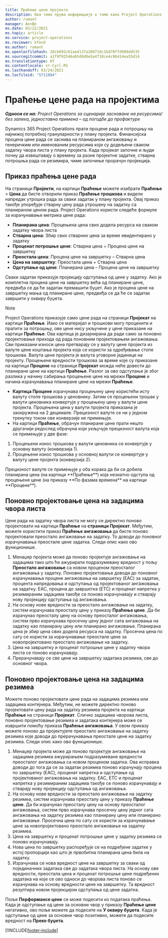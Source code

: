 ```yaml
---
title: Праћење цене пројекта
description: Ова тема пружа информације о томе како Project Operations прати напредак у односу на цену рада и потрошњу на пројекту.
author: rumant
manager: AnnBe
ms.date: 03/22/2021
ms.topic: article
ms.service: project-operations
ms.reviewer: kfend
ms.author: rumant
ms.openlocfilehash: 28cb692c61ae4137a28973dc1bd70ffd989dd535
ms.sourcegitcommit: a1f9f92546ab5d8d8e5a4710ce4c96414ea55d14
ms.translationtype: HT
ms.contentlocale: sr-Cyrl-RS
ms.lasthandoff: 03/24/2021
ms.locfileid: "5711084"
---
```

# <a name="labor-cost-tracking-on-projects"></a>Праћење цене рада на пројектима

_**Односи се на:** Project Operations за сценарије засноване на ресурсима/без залиха, једноставна примена – од погодбе до профактуре_

Dynamics 365 Project Operations прати процене рада и потрошњу на најнижој потребној грануларности у плану пројекта. Финансијска процена цене рада се заснива на планираном ангажовању и генеричким или именованим ресурсима који су додељени сваком задатку чвора листа у плану пројекта. Када пројекат започне и људи почну да извештавају о времену за разне пројектне задатке, стварна потрошња рада се резимира, чиме започиње прорачун пројекција.

## <a name="labor-cost-tracking-view"></a>Приказ праћења цене рада

На страници **Пројекти**, на картици **Праћење** можете изабрати **Праћење** > **Цена** да бисте отворили приказ **Праћење трошкова** и видели напредак утрошка рада за сваки задатак у плану пројекта. Овај приказ такође упоређује стварну цену рада утрошену на задатку са планираном ценом рада. Project Operations користи следеће формуле за израчунавање метрика цене рада:

- **Планирана цена**: Процењена цена свих додела ресурса на сваком задатку чвора листа
- **Стварна цена**: Збир свих стварних цена за време евидентирано у задатку
- **Проценат потрошње цене**: Стварна цена ÷ Процена цене на завршетку
- **Преостала цена**: Процена цене на завршетку – Стварна цена
- **Цена на завршетку**: Преостала цена + Стварна цена
- **Одступање од цене**: Планирана цена – Процена цене на завршетку

Сваки задатак приказује пројекцију одступања од цене у задатку. Ако је комплетна процена цене на завршетку већа од планиране цене, предвиђа се да ће задатак премашити буџет. Ако је процена цене на завршетку мања од планиране цене, предвиђа се да ће се задатак завршити у оквиру буџета.

>[!NOTE]
> Project Operations приказује само цене рада на страници **Пројекат** на картици **Праћење**. Иако се материјал и трошкови могу проценити и пратити за потрошњу, ове цене нису укључене у цене приказане на картици **Праћење**. Ова картица је дизајнирана да ради само за поновно пројектовање прихода од рада поновним пројектовањем ангажовања.
Сви приказани износи цена претварају се у валуту цене пројекта из валуте цене коштања пројекта која се користи за одређивање стопе трошкова. Валута цене пројекта је валута уговорне јединице на пројекту. Процењене вредности трошкова за време које су приказане на картици **Процене** на страници **Пројекат** можда неће довести до планиране цене на картици **Праћење**. Разлог за ово одступање је због разлика у начину сабирања процењене цене на мрежи **Процене** и начина израчунавања планиране цене на мрежи **Праћење**. 
>
> - **Картица Процене** израчунава процењену цену користећи исту валуту стопе трошкова у ценовнику. Затим се процењени трошак у валути ценовника конвертује у процењену цену у валути цене пројекта. Процењена цена у валути пројекта приказана је заокружена на 2 децимале. Прецизност валуте се ни у једном тренутку током ове конверзије не примењује. 
> - На картици **Праћење**, обрачун планиране цене прати нешто другачији редослед обрачуна који укључује прецизност валута која се примењује у две фазе: 
   ><ol>
   ><li>Процењени износ трошкова у валути ценовника се конвертује у основну валуту (конверзија 1).</li>
   ><li>Процењени износ трошкова у основној валути се конвертује у валуту цене пројекта (конверзија 2). </li>
   ></ol>
   >Прецизност валуте се примењује у оба корака да би се добила планирана цена (на картици **Праћење**) која незнатно одступа од процењене цене (на приказу **По фазама времена** на картици **Процене**). 
   
## <a name="reprojecting-costs-on-leaf-node-tasks"></a>Поновно пројектовање цена на задацима чвора листа

Цене рада на задатку чвора листа не могу се директно поново пројектовати на картици **Праћење** на **страници Пројекат**. Међутим, можете користити приказ **Праћење ангажовања** да бисте поново пројектовали преостало ангажовање на задатку. То доводи до поновног израчунавања преостале цене задатка. Следи опис како ово функционише.

1. Менаџер пројекта може да поново пројектује ангажовање на задацима тако што ће ажурирати подразумевану вредност у пољу **Преостало ангажовање** са новом проценом преосталог ангажовања у задатку. Поновно пројектовање доводи до поновног израчунавања процене ангажовања на завршетку (EAC) за задатак, процента напредовања и одступања од пројектованог ангажовања на задатку. EAC, процена до завршетка (ETC) и проценат напретка у резимираним задацима такође се поново израчунавају и стварају нову пројекцију одступања од ангажовања.
2. На основу нове вредности за преостало ангажовање на задатку, систем израчунава преосталу цену у приказу **Праћење цене**. Да би израчунао преосталу цену на основу преосталог ангажовања, систем прво израчунава просечну цену једног сата ангажовања на задатку као планирану цену или планирано ангажовање. Планирана цена је збир цена свих додела ресурса на задатку. Просечна цена по сату се користи за израчунавање преостале цене за новопројектовано преостало ангажовање на задатку.
3. Цена на завршетку и проценат потрошње цене у задатку чвора листа се поново израчунавају.
4. Прерачунавају се све цене на завршетку задатака резимеа, све до основног чвора.

## <a name="reprojecting-costs-on-summary-tasks"></a>Поновно пројектовање цена на задацима резимеа

Можете поново пројектовати цене рада на задацима резимеа или задацима контејнера. Међутим, не можете директно поново пројектовати цену рада на задатку резимеа пројекта на картици **Праћење** на страници **Пројекат**. Слично задацима чворова листа, поновно пројектовање резимеа и задатака контејнера може се извршити помоћу приказа **Праћење ангажовања**. У овом приказу можете поново да пројектујете преостало ангажовање на задатку резимеа које доводи до прерачунавања преостале цене на задатку резимеа. Следи опис како ово функционише.

1. Менаџер пројекта може да поново пројектује ангажовање на задацима резимеа ажурирањем подразумеване вредности преосталог ангажовања са новом проценом задатка. Ова исправка доводи до тога да се за задатак резимеа поново израчунају процена по завршетку (EAC), проценат напретка и одступање од пројектованог ангажовања на задатку. EAC, ETC и проценат напретка у резимираним задацима такође се поново израчунавају и стварају нову пројекцију одступања од ангажовања.
2. На основу нове вредности за преостало ангажовање на задатку резимеа, систем израчунава преосталу цену у приказу **Праћење цене**. Да би израчунао преосталу цену на основу преосталог ангажовања, систем прво израчунава просечну цену једног сата ангажовања на задатку резимеа као планирану цену или планирано ангажовање. Просечна цена по сату се користи за израчунавање цене за новопројектовано преостало ангажовање на задатку резимеа.
3. Цена на завршетку и проценат потрошње цене у задатку резимеа се поново израчунавају.
4. Нова цена по завршетку распоређује се на подређене задатке у истој пропорцији као што је првобитна планирана цена била на задатку.
5. Израчунава се нова вредност цене на завршетку за сваки од појединачних задатака све до задатака чвора листа. На основу ове вредности, преостала цена и проценат потрошње цене подређених задатака на које се ово односи до чворова листа поново се израчунава на основу вредности цене на завршетку. Та вредност резултира новом пројекцијом одступања од цене задатка. 


Поље **Перформансе цене** се може подесити из података праћења. Када је одступање од цене за основни чвор у приказу **Праћење цене** негативно, ово поље можете да подесите на **У оквиру буџета**. Када је одступање од цене за основни чвор позитивно, можете да подесите вредност на **Преко буџета**.


[!INCLUDE[footer-include](../includes/footer-banner.md)]
